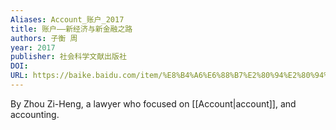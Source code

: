 ```yaml
---
Aliases: Account_账户_2017
title: 账户——新经济与新金融之路
authors: 子衡 周
year: 2017
publisher: 社会科学文献出版社
DOI: 
URL: https://baike.baidu.com/item/%E8%B4%A6%E6%88%B7%E2%80%94%E2%80%94%E6%96%B0%E7%BB%8F%E6%B5%8E%E4%B8%8E%E6%96%B0%E9%87%91%E8%9E%8D%E4%B9%8B%E8%B7%AF/52701311?fr=ge_ala
---
```


By Zhou Zi-Heng, a lawyer who focused on [[Account|account]], and accounting.